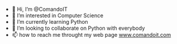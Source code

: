 - 👋 Hi, I’m @ComandoIT
- 👀 I’m interested in Computer Science
- 🌱 I’m currently learning Python
- 💞️ I’m looking to collaborate on Python with everybody
- 📫 how to reach me throught my web page www.comandoit.com

<!---
ComandoIT/ComandoIT is a ✨ special ✨ repository because its `README.md` (this file) appears on your GitHub profile.
You can click the Preview link to take a look at your changes.
--->
